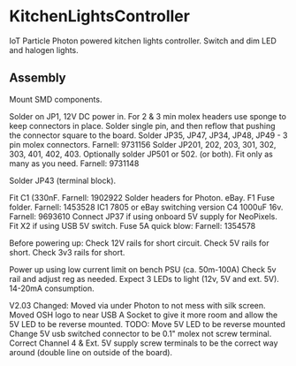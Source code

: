 # KitchenLightsController
IoT Particle Photon powered kitchen lights controller. Switch and dim LED and halogen lights.


Assembly
--------

Mount SMD components.

Solder on JP1, 12V DC power in.
For 2 & 3 min molex headers use sponge to keep connectors in place. Solder single pin, and then reflow that pushing the connector square to the board.
Solder JP35, JP47, JP34, JP48, JP49 - 3 pin molex connectors. Farnell: 9731156
Solder JP201, 202, 203, 301, 302, 303, 401, 402, 403. Optionally solder JP501 or 502. (or both). Fit only as many as you need. Farnell: 9731148

Solder JP43 (terminal block).


Fit C1 (330nF. Farnell: 1902922
Solder headers for Photon. eBay.
F1 Fuse folder. Farnell: 1453528
IC1 7805 or eBay switching version
C4 1000uF 16v. Farnell: 9693610
Connect JP37 if using onboard 5V supply for NeoPixels.
Fit X2 if using USB 5V switch.
Fuse 5A quick blow: Farnell: 1354578

Before powering up:
Check 12V rails for short circuit.
Check 5V rails for short.
Check 3v3 rails for short.

Power up using low current limit on bench PSU (ca. 50m-100A)
Check 5v rail and adjust reg as needed. Expect 3 LEDs to light (12v, 5V and ext. 5V). 14-20mA consumption.


V2.03 Changed:
Moved via under Photon to not mess with silk screen.
Moved OSH logo to near USB A Socket to give it more room and allow the 5V LED to be reverse mounted.
TODO:
Move 5V LED to be reverse mounted
Change 5V usb switched connector to be 0.1" molex not screw terminal.
Correct Channel 4 & Ext. 5V supply screw terminals to be the correct way around (double line on outside of the board).